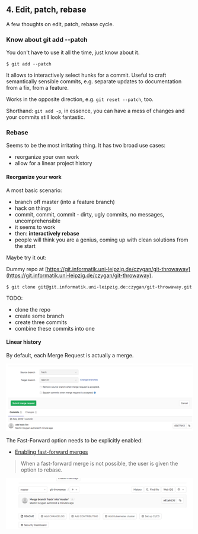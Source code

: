 ## 4. Edit, patch, rebase

A few thoughts on edit, patch, rebase cycle.


### Know about git add --patch

You don't have to use it all the time, just know about it.

```
$ git add --patch 
```

It allows to interactively select hunks for a commit. Useful to craft
semantically sensible commits, e.g. separate updates to documentation from a
fix, from a feature.

Works in the opposite direction, e.g. `git reset --patch`, too.

Shorthand: `git add -p`, in essence, you can have a mess of changes and your
commits still look fantastic.

### Rebase

Seems to be the most irritating thing. It has two broad use cases:

* reorganize your own work
* allow for a linear project history

#### Reorganize your work

A most basic scenario:

* branch off master (into a feature branch)
* hack on things
* commit, commit, commit - dirty, ugly commits, no messages, uncomprehensible
* it seems to work
* then: **interactively rebase**
* people will think you are a genius, coming up with clean solutions from the start

Maybe try it out:

Dummy repo at
[https://git.informatik.uni-leipzig.de/czygan/git-throwaway](https://git.informatik.uni-leipzig.de/czygan/git-throwaway).

```shell
$ git clone git@git.informatik.uni-leipzig.de:czygan/git-throwaway.git
```

TODO:

* clone the repo
* create some branch
* create three commits
* combine these commits into one

#### Linear history

By default, each Merge Request is actually a merge.

![](static/gitlab-squash.png)

The Fast-Forward option needs to be explicitly enabled:

* [Enabling fast-forward
  merges](https://docs.gitlab.com/ee/user/project/merge_requests/fast_forward_merge.html)

> When a fast-forward merge is not possible, the user is given the option to
> rebase.

![](static/gitlab-merge-commit.png)
